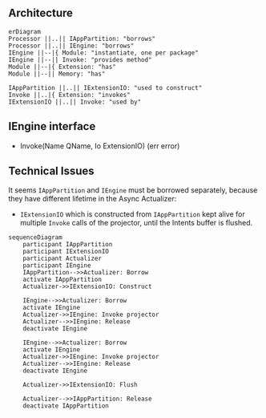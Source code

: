 ## Architecture
```mermaid
erDiagram
Processor ||..|| IAppPartition: "borrows"
Processor ||..|| IEngine: "borrows"
IEngine ||--|{ Module: "instantiate, one per package"
IEngine ||--|| Invoke: "provides method"
Module ||--|{ Extension: "has"
Module ||--|| Memory: "has"

IAppPartition ||..|| IExtensionIO: "used to construct"
Invoke ||..|{ Extension: "invokes"
IExtensionIO ||..|| Invoke: "used by"
```

## IEngine interface
- Invoke(Name QName, Io ExtensionIO) (err error)

## Technical Issues
It seems `IAppPartition` and `IEngine` must be borrowed separately, because they have different lifetime in the Async Actualizer:
- `IExtensionIO` which is constructed from `IAppPartition` kept alive for multiple `Invoke` calls of the projector, until the Intents buffer is flushed.


```mermaid
sequenceDiagram
    participant IAppPartition
    participant IExtensionIO
    participant Actualizer
    participant IEngine
    IAppPartition-->>Actualizer: Borrow 
    activate IAppPartition
    Actualizer->>IExtensionIO: Construct
    
    IEngine-->>Actualizer: Borrow
    activate IEngine
    Actualizer->>IEngine: Invoke projector
    Actualizer-->>IEngine: Release
    deactivate IEngine

    IEngine-->>Actualizer: Borrow
    activate IEngine
    Actualizer->>IEngine: Invoke projector
    Actualizer-->>IEngine: Release
    deactivate IEngine

    Actualizer->>IExtensionIO: Flush

    Actualizer-->>IAppPartition: Release
    deactivate IAppPartition
```